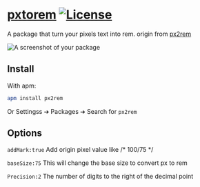 # [pxtorem](https://atom.io/packages/pxtorem)  [![License](https://img.shields.io/apm/l/atom-clock.svg?style=flat-square)](https://github.com/w3cay/pxtorem/LICENSE.md)

A package that turn your pixels text into rem. origin from [px2rem](https://github.com/shunjinchan/px2rem)

![A screenshot of your package](https://raw.githubusercontent.com/w3cay/pxtorem/v0.0.0/pxtorem.gif)

## Install
 With apm:
```bash
apm install px2rem
```
Or Settingss ➔ Packages ➔ Search for `px2rem`

## Options
`addMark:true` Add origin pixel value like /* 100/75 */

`baseSize:75` This will change the base size to convert px to rem

`Precision:2` The number of digits to the right of the decimal point

